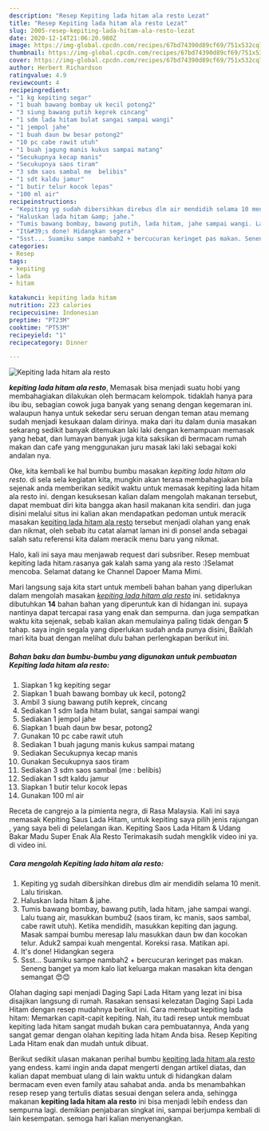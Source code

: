 ```yaml
---
description: "Resep Kepiting lada hitam ala resto Lezat"
title: "Resep Kepiting lada hitam ala resto Lezat"
slug: 2005-resep-kepiting-lada-hitam-ala-resto-lezat
date: 2020-12-14T21:06:20.980Z
image: https://img-global.cpcdn.com/recipes/67bd74390d89cf69/751x532cq70/kepiting-lada-hitam-ala-resto-foto-resep-utama.jpg
thumbnail: https://img-global.cpcdn.com/recipes/67bd74390d89cf69/751x532cq70/kepiting-lada-hitam-ala-resto-foto-resep-utama.jpg
cover: https://img-global.cpcdn.com/recipes/67bd74390d89cf69/751x532cq70/kepiting-lada-hitam-ala-resto-foto-resep-utama.jpg
author: Herbert Richardson
ratingvalue: 4.9
reviewcount: 4
recipeingredient:
- "1 kg kepiting segar"
- "1 buah bawang bombay uk kecil potong2"
- "3 siung bawang putih keprek cincang"
- "1 sdm lada hitam bulat sangai sampai wangi"
- "1 jempol jahe"
- "1 buah daun bw besar potong2"
- "10 pc cabe rawit utuh"
- "1 buah jagung manis kukus sampai matang"
- "Secukupnya kecap manis"
- "Secukupnya saos tiram"
- "3 sdm saos sambal me  belibis"
- "1 sdt kaldu jamur"
- "1 butir telur kocok lepas"
- "100 ml air"
recipeinstructions:
- "Kepiting yg sudah dibersihkan direbus dlm air mendidih selama 10 menit. Lalu tiriskan."
- "Haluskan lada hitam &amp; jahe."
- "Tumis bawang bombay, bawang putih, lada hitam, jahe sampai wangi. Lalu tuang air, masukkan bumbu2 (saos tiram, kc manis, saos sambal, cabe rawit utuh). Ketika mendidih, masukkan kepiting dan jagung. Masak sampai bumbu meresap lalu masukkan daun bw dan kocokan telur. Aduk2 sampai kuah mengental. Koreksi rasa. Matikan api."
- "It&#39;s done! Hidangkan segera"
- "Ssst... Suamiku sampe nambah2 + bercucuran keringet pas makan. Seneng banget ya mom kalo liat keluarga makan masakan kita dengan semangat 😍😊"
categories:
- Resep
tags:
- kepiting
- lada
- hitam

katakunci: kepiting lada hitam 
nutrition: 223 calories
recipecuisine: Indonesian
preptime: "PT23M"
cooktime: "PT53M"
recipeyield: "1"
recipecategory: Dinner

---
```



![Kepiting lada hitam ala resto](https://img-global.cpcdn.com/recipes/67bd74390d89cf69/751x532cq70/kepiting-lada-hitam-ala-resto-foto-resep-utama.jpg)

<b><i>kepiting lada hitam ala resto</i></b>, Memasak bisa menjadi suatu hobi yang membahagiakan dilakukan oleh bermacam kelompok. tidaklah hanya para ibu ibu, sebagian cowok juga banyak yang senang dengan kegemaran ini. walaupun hanya untuk sekedar seru seruan dengan teman atau memang sudah menjadi kesukaan dalam dirinya. maka dari itu dalam dunia masakan sekarang sedikit banyak ditemukan laki laki dengan kemampuan memasak yang hebat, dan lumayan banyak juga kita saksikan di bermacam rumah makan dan cafe yang menggunakan juru masak laki laki sebagai koki andalan nya.

Oke, kita kembali ke hal bumbu bumbu masakan <i>kepiting lada hitam ala resto</i>. di sela sela kegiatan kita, mungkin akan terasa membahagiakan bila sejenak anda memberikan sedikit waktu untuk memasak kepiting lada hitam ala resto ini. dengan kesuksesan kalian dalam mengolah makanan tersebut, dapat membuat diri kita bangga akan hasil makanan kita sendiri. dan juga disini melalui situs ini kalian akan mendapatkan pedoman untuk meracik masakan <u>kepiting lada hitam ala resto</u> tersebut menjadi olahan yang enak dan nikmat, oleh sebab itu catat alamat laman ini di ponsel anda sebagai salah satu referensi kita dalam meracik menu baru yang nikmat.

Halo, kali ini saya mau menjawab request dari subsriber. Resep membuat kepiting lada hitam.rasanya gak kalah sama yang ala resto :)Selamat mencoba. Selamat datang ke Channel Dapoer Mama Mimi.


Mari langsung saja kita start untuk membeli bahan bahan yang diperlukan dalam mengolah masakan <u><i>kepiting lada hitam ala resto</i></u> ini. setidaknya dibutuhkan <b>14</b> bahan bahan yang diperuntuk kan di hidangan ini. supaya nantinya dapat tercapai rasa yang enak dan sempurna. dan juga sempatkan waktu kita sejenak, sebab kalian akan memulainya paling tidak dengan <b>5</b> tahap. saya ingin segala yang diperlukan sudah anda punya disini, Baiklah mari kita buat dengan melihat dulu bahan perlengkapan berikut ini.

<!--inarticleads1-->

##### Bahan baku dan bumbu-bumbu yang digunakan untuk pembuatan Kepiting lada hitam ala resto:

1. Siapkan 1 kg kepiting segar
1. Siapkan 1 buah bawang bombay uk kecil, potong2
1. Ambil 3 siung bawang putih keprek, cincang
1. Sediakan 1 sdm lada hitam bulat, sangai sampai wangi
1. Sediakan 1 jempol jahe
1. Siapkan 1 buah daun bw besar, potong2
1. Gunakan 10 pc cabe rawit utuh
1. Sediakan 1 buah jagung manis kukus sampai matang
1. Sediakan Secukupnya kecap manis
1. Gunakan Secukupnya saos tiram
1. Sediakan 3 sdm saos sambal (me : belibis)
1. Sediakan 1 sdt kaldu jamur
1. Siapkan 1 butir telur kocok lepas
1. Gunakan 100 ml air


Receta de cangrejo a la pimienta negra, di Rasa Malaysia. Kali ini saya memasak Kepiting Saus Lada Hitam, untuk kepiting saya pilih jenis rajungan , yang saya beli di pelelangan ikan. Kepiting Saos Lada Hitam &amp; Udang Bakar Madu Super Enak Ala Resto Terimakasih sudah mengklik video ini ya. di video ini. 

<!--inarticleads2-->

##### Cara mengolah Kepiting lada hitam ala resto:

1. Kepiting yg sudah dibersihkan direbus dlm air mendidih selama 10 menit. Lalu tiriskan.
1. Haluskan lada hitam &amp; jahe.
1. Tumis bawang bombay, bawang putih, lada hitam, jahe sampai wangi. Lalu tuang air, masukkan bumbu2 (saos tiram, kc manis, saos sambal, cabe rawit utuh). Ketika mendidih, masukkan kepiting dan jagung. Masak sampai bumbu meresap lalu masukkan daun bw dan kocokan telur. Aduk2 sampai kuah mengental. Koreksi rasa. Matikan api.
1. It&#39;s done! Hidangkan segera
1. Ssst... Suamiku sampe nambah2 + bercucuran keringet pas makan. Seneng banget ya mom kalo liat keluarga makan masakan kita dengan semangat 😍😊


Olahan daging sapi menjadi Daging Sapi Lada Hitam yang lezat ini bisa disajikan langsung di rumah. Rasakan sensasi kelezatan Daging Sapi Lada Hitam dengan resep mudahnya berikut ini. Cara membuat kepiting lada hitam: Memarkan capit-capit kepiting. Nah, itu tadi resep untuk membuat kepiting lada hitam sangat mudah bukan cara pembuatannya, Anda yang sangat gemar dengan olahan kepiting lada hitam Anda bisa. Resep Kepiting Lada Hitam enak dan mudah untuk dibuat. 

Berikut sedikit ulasan makanan perihal bumbu <u>kepiting lada hitam ala resto</u> yang endess. kami ingin anda dapat mengerti dengan artikel diatas, dan kalian dapat membuat ulang di lain waktu untuk di hidangkan dalam bermacam even even family atau sahabat anda. anda bs menambahkan resep resep yang tertulis diatas sesuai dengan selera anda, sehingga makanan <b>kepiting lada hitam ala resto</b> ini bisa menjadi lebih endess dan sempurna lagi. demikian penjabaran singkat ini, sampai berjumpa kembali di lain kesempatan. semoga hari kalian menyenangkan.
